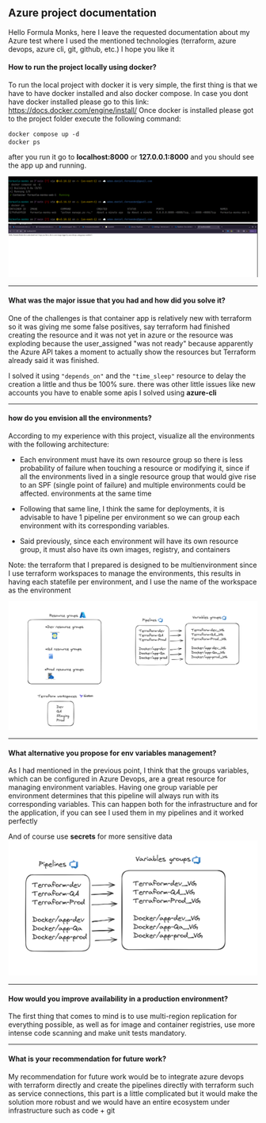 ## Azure project documentation
Hello Formula Monks, here I leave the requested documentation about my Azure test where I used the mentioned technologies (terraform, azure devops, azure cli, git, github, etc.) I hope you like it


#### How to run the project locally using docker?

To run the local project with docker it is very simple, the first thing is that we have to have docker installed and also docker compose.
In case you dont have docker installed please go to this link: https://docs.docker.com/engine/install/
Once docker is installed please  got to the project folder execute the following command:
```
docker compose up -d
docker ps 
```
after you run it go to **localhost:8000** or **127.0.0.1:8000** and you should see the app up and running.

![My example image](documentation_images/2024-03-29_15-41.png "An example image")
![My example image](documentation_images/container_run.png "An example image")


--- 
#### What was the major issue that you had and how did you solve it?

One of the challenges is that container app is relatively new with terraform so it was giving me some false positives, say terraform had finished creating the resource and it was not yet in azure or the resource was exploding because the user_assigned "was not ready" because apparently the Azure API takes a moment to actually show the resources but Terraform already said it was finished.

I solved it using `"depends_on"` and the `"time_sleep"` resource to delay the creation a little and thus be 100% sure.
there was other little issues like new accounts you have to enable some apis I solved using **azure-cli** 

---

#### how do you envision all the environments?

According to my experience with this project, visualize all the environments with the following architecture:

* Each environment must have its own resource group so there is less probability of failure when touching a resource or modifying it, since if all the environments lived in a single resource group that would give rise to an SPF (single point of failure) and multiple environments could be affected. environments at the same time

* Following that same line, I think the same for deployments, it is advisable to have 1 pipeline per environment so we can group each environment with its corresponding variables.

* Said previously, since each environment will have its own resource group, it must also have its own images, registry, and containers

Note: the terraform that I prepared is designed to be multienvironment since I use terraform workspaces to manage the environments, this results in having each statefile per environment, and I use the name of the workspace as the environment

![My example image](documentation_images/all_env.png "An example image")

---

#### What alternative you propose for env variables management?

As I had mentioned in the previous point, I think that the groups variables, which can be configured in Azure Devops, are a great resource for managing environment variables. Having one group variable per environment determines that this pipeline will always run with its corresponding variables. This can happen both for the infrastructure and for the application, if you can see I used them in my pipelines and it worked perfectly

And of course use **secrets** for more sensitive data
![My example image](documentation_images/variables.png "An example image")


---

#### How would you improve availability in a production environment?

The first thing that comes to mind is to use multi-region replication for everything possible, as well as for image and container registries, use more intense code scanning and make unit tests mandatory.

---

#### What is your recommendation for future work?

My recommendation for future work would be to integrate azure devops with terraform directly and create the pipelines directly with terraform such as service connections, this part is a little complicated but it would make the solution more robust and we would have an entire ecosystem under infrastructure such as code + git
